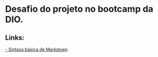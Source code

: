 # Desafio do projeto no bootcamp da DIO.

## Links:
[- Sintaxa básica de Markdown](https://www.markdownguide.org/basic-syntax/)
